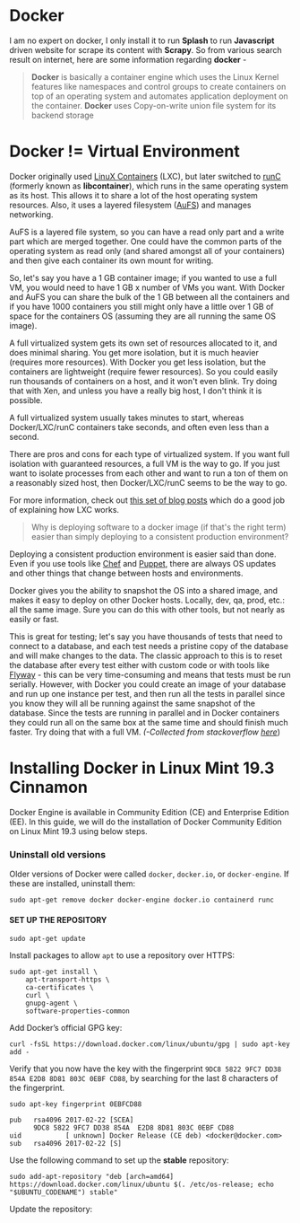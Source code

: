 # Docker 

I am no expert on docker, I only install it to run **Splash**  to run **Javascript** driven website for scrape its content with **Scrapy**.  So from various search result on internet, here are some information regarding **docker** -
	

> **Docker** is basically a container engine which uses the Linux Kernel features like namespaces and control groups to create containers on top of an operating system and automates application deployment on the container. **Docker** uses Copy-on-write union file system for its backend storage

# Docker != Virtual Environment 
Docker originally used  [LinuX Containers](https://linuxcontainers.org/lxc/)  (LXC), but later switched to  [runC](https://github.com/opencontainers/runc)  (formerly known as  **libcontainer**), which runs in the same operating system as its host. This allows it to share a lot of the host operating system resources. Also, it uses a layered filesystem ([AuFS](http://aufs.sourceforge.net/)) and manages networking.

AuFS is a layered file system, so you can have a read only part and a write part which are merged together. One could have the common parts of the operating system as read only (and shared amongst all of your containers) and then give each container its own mount for writing.

So, let's say you have a 1 GB container image; if you wanted to use a full VM, you would need to have 1 GB x number of VMs you want. With Docker and AuFS you can share the bulk of the 1 GB between all the containers and if you have 1000 containers you still might only have a little over 1 GB of space for the containers OS (assuming they are all running the same OS image).

A full virtualized system gets its own set of resources allocated to it, and does minimal sharing. You get more isolation, but it is much heavier (requires more resources). With Docker you get less isolation, but the containers are lightweight (require fewer resources). So you could easily run thousands of containers on a host, and it won't even blink. Try doing that with Xen, and unless you have a really big host, I don't think it is possible.

A full virtualized system usually takes minutes to start, whereas Docker/LXC/runC containers take seconds, and often even less than a second.

There are pros and cons for each type of virtualized system. If you want full isolation with guaranteed resources, a full VM is the way to go. If you just want to isolate processes from each other and want to run a ton of them on a reasonably sized host, then Docker/LXC/runC seems to be the way to go.

For more information, check out  [this set of blog posts](http://web.archive.org/web/20150326185901/http://blog.dotcloud.com/under-the-hood-linux-kernels-on-dotcloud-part)  which do a good job of explaining how LXC works.

> Why is deploying software to a docker image (if that's the right term) easier than simply deploying to a consistent production environment?

Deploying a consistent production environment is easier said than done. Even if you use tools like  [Chef](https://en.wikipedia.org/wiki/Chef_%28software%29)  and  [Puppet](https://en.wikipedia.org/wiki/Puppet_%28software%29), there are always OS updates and other things that change between hosts and environments.

Docker gives you the ability to snapshot the OS into a shared image, and makes it easy to deploy on other Docker hosts. Locally, dev, qa, prod, etc.: all the same image. Sure you can do this with other tools, but not nearly as easily or fast.

This is great for testing; let's say you have thousands of tests that need to connect to a database, and each test needs a pristine copy of the database and will make changes to the data. The classic approach to this is to reset the database after every test either with custom code or with tools like  [Flyway](https://flywaydb.org/)  - this can be very time-consuming and means that tests must be run serially. However, with Docker you could create an image of your database and run up one instance per test, and then run all the tests in parallel since you know they will all be running against the same snapshot of the database. Since the tests are running in parallel and in Docker containers they could run all on the same box at the same time and should finish much faster. Try doing that with a full VM.
*(-Collected from stackoverflow [here](https://stackoverflow.com/questions/16047306/how-is-docker-different-from-a-virtual-machine)*)

# Installing Docker in Linux Mint 19.3 Cinnamon
Docker Engine is available in Community Edition (CE) and Enterprise Edition (EE). In this guide, we will do the installation of Docker Community Edition on Linux Mint 19.3 using below steps.

### Uninstall old versions
Older versions of Docker were called `docker`, `docker.io`, or `docker-engine`. If these are installed, uninstall them:
```
sudo apt-get remove docker docker-engine docker.io containerd runc
```
#### SET UP THE REPOSITORY
```
sudo apt-get update
```
Install packages to allow `apt` to use a repository over HTTPS:
```
sudo apt-get install \
    apt-transport-https \
    ca-certificates \
    curl \
    gnupg-agent \
    software-properties-common
```
Add Docker’s official GPG key:
```
curl -fsSL https://download.docker.com/linux/ubuntu/gpg | sudo apt-key add -
```
Verify that you now have the key with the fingerprint `9DC8 5822 9FC7 DD38 854A E2D8 8D81 803C 0EBF CD88`, by searching for the last 8 characters of the fingerprint.
```
sudo apt-key fingerprint 0EBFCD88
    
pub   rsa4096 2017-02-22 [SCEA]
      9DC8 5822 9FC7 DD38 854A  E2D8 8D81 803C 0EBF CD88
uid           [ unknown] Docker Release (CE deb) <docker@docker.com>
sub   rsa4096 2017-02-22 [S]
```



Use the following command to set up the **stable** repository:
```
sudo add-apt-repository "deb [arch=amd64] https://download.docker.com/linux/ubuntu $(. /etc/os-release; echo "$UBUNTU_CODENAME") stable"

```
Update the repository:


<!--stackedit_data:
eyJoaXN0b3J5IjpbLTE5OTc1NjM3MzYsLTEwNTUzNDI3MTksLT
IwNTc2NzkzNjIsNjQwMDE5OTE2LDE2MTYyNjg4MjIsMTE4MTMz
NDA2LC0xMzY1MDEzNzgxLDEyNDY3NjM0OTYsMzE1MzcyNTIwLC
0yMDg4NzQ2NjEyXX0=
-->